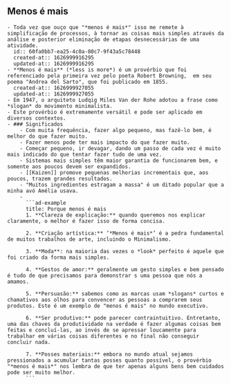 ## Menos é mais
	- Toda vez que ouço que "*menos é mais*" isso me remete à simplificação de processos, à tornar as coisas mais simples através da análise e posterior eliminação de etapas desnecessárias de uma atividade.
	  id:: 60fa0bb7-ea25-4c0a-80c7-9f43a5c78448
	  created-at:: 1626999916295
	  updated-at:: 1626999916295
	- **Menos é mais** (*less is more*) é um provérbio que foi referenciado pela primeira vez pelo poeta Robert Browning,  em seu poema "Andrea del Sarto", que foi publicado em 1855.
	  created-at:: 1626999927055
	  updated-at:: 1626999927055
	- Em 1947, o arquiteto Ludqig Miles Van der Rohe adotou a frase como *slogan* do movimento minimalista.
	- Este provérbio é extremamente versátil e pode ser aplicado em diversos contextos.
	- ### Significados
		- Com muita frequência, fazer algo pequeno, mas fazê-lo bem, é melhor do que fazer muito.
		- Fazer menos pode ter mais impacto do que fazer muito.
		- Começar pequeno, ir devagar, dando um passo de cada vez é muito mais indicado do que tentar fazer tudo de uma vez.
		- Sistemas mais simples têm maior garantia de funcionarem bem, e somente aos poucos devem ser expandidos.
		- [[Kaizen]] promove pequenas melhorias incrementais que, aos poucos, trazem grandes resultados.
		- "Muitos ingredientes estragam a massa" é um ditado popular que a minha avó Amélia usava.
		-
		  ```ad-example
		  title: Porque menos é mais
		  1. **Clareza de explicação:** quando queremos nos explicar claramente, o melhor é fazer isso de forma concisa.
		  
		  2. **Criação artística:** ‘*Menos é mais*’ é a pedra fundamental de muitos trabalhos de arte, incluindo o Minimalismo.
		  
		  3. **Moda**: na maioria das vezes o *look* perfeito é aquele que foi criado da forma mais simples.
		  
		  4. **Gestos de amor:** geralmente um gesto simples e bem pensado é tudo de que precisamos para demonstrar s uma pessoa que nós a amamos.
		  
		  5. **Persuasão:** sabemos como as marcas usam *slogans* curtos e chamativos aos olhos para convencer as pessoas a comprarem seus produtos. Este é um exemplo de "menos é mais" no mundo executivo.
		  
		  6. **Ser produtivo:** pode parecer contraintuitivo. Entretanto, uma das chaves da produtividade na verdade é fazer algumas coisas bem feitas e concluí-las, ao invés de se apressar loucamente para trabalhar em várias coisas diferentes e no final não conseguir concluir nada.
		  
		  7. **Posses materiais:** embora no mundo atual sejamos pressionados a acumular tantas posses quanto possível, o provérbio "*menos é mais*" nos lembra de que ter apenas alguns bens bem cuidados pode ser muito melhor.
		  ```